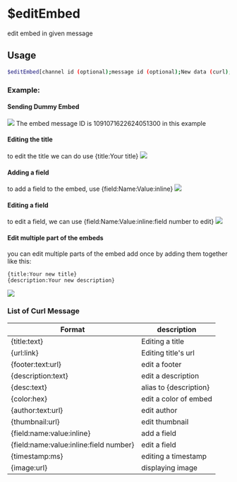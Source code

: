 # $editEmbed

edit embed in given message

## Usage

```bash
$editEmbed[channel id (optional);message id (optional);New data (curl);Embed Number (optional, default 1)]
```

### Example:
#### Sending Dummy Embed
![](https://i.imgur.com/WINGkjW.png)
The embed message ID is 1091071622624051300 in this example

#### Editing the title
to edit the title we can do use {title:Your title}
![](https://i.imgur.com/NRKCdS1.png)

#### Adding a field
to add a field to the embed, use {field:Name:Value:inline}
![](https://i.imgur.com/M3IVHx0.png)

#### Editing a field
to edit a field, we can use {field:Name:Value:inline:field number to edit}
![](https://i.imgur.com/14zlrvJ.png)

#### Edit multiple part of the embeds
you can edit multiple parts of the embed add once by adding them together like this:
```
{title:Your new title}
{description:Your new description}
```
![](https://i.imgur.com/VoMAg9b.png)


### List of Curl Message
| Format | description |
|---------|-------------------|
| {title:text} | Editing a title |
| {url:link} | Editing title's url |
| {footer:text:url} | edit a footer |
| {description:text} | edit a description |
| {desc:text} | alias to {description} |
| {color:hex} | edit a color of embed |
| {author:text:url} | edit author |
| {thumbnail:url} | edit thumbnail |
| {field:name:value:inline} | add a field |
| {field:name:value:inline:field number} | edit a field |
| {timestamp:ms} | editing a timestamp |
| {image:url} | displaying image |
